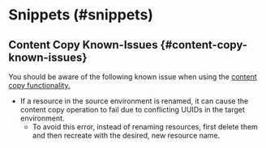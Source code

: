 # Snippets (#snippets)

## Content Copy Known-Issues {#content-copy-known-issues}

You should be aware of the following known issue when using the [content copy functionality.](/help/using/content-copy.md)

* If a resource in the source environment is renamed, it can cause the content copy operation to fail due to conflicting UUIDs in the target environment.
  * To avoid this error, instead of renaming resources, first delete them and then recreate with the desired, new resource name.
